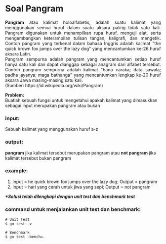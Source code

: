 # Soal Pangram

<p align=justify><b>Pangram</b> atau kalimat holoalfabetis, adalah suatu kalimat yang menggunakan semua huruf dalam suatu aksara paling tidak satu kali. Pangram digunakan untuk menampilkan rupa huruf, menguji alat, serta mengembangkan keterampilan tulisan tangan, kaligrafi, dan mengetik. Contoh pangram yang terkenal dalam bahasa Inggris adalah kalimat "the quick brown fox jumps over the lazy dog" yang mencantumkan ke-26 huruf aksara Latin. <br>
Pangram sempurna adalah pangram yang mencantumkan setiap huruf hanya satu kali dan dapat dianggap sebagai anagram dari alfabet tersebut. Contoh pangram sempurna adalah kalimat "hana caraka; data sawala; padha jayanya; maga bathanga" yang mencantumkan lengkap ke-20 huruf aksara Jawa masing-masing satu kali.<br>
(Sumber: https://id.wikipedia.org/wiki/Pangram)
</p>

<b>Problem:</b><br>
Buatlah sebuah fungsi untuk mengetahui apakah kalimat yang dimasukkan sebagai input merupakan pangram atau bukan
<br>

### input:
Sebuah kalimat yang menggunakan huruf a-z
<br>

### output:
<b>pangram</b> jika kalimat tersebut merupakan pangram atau <b>not pangram</b> jika kalimat tersebut bukan pangram
<br>

### example:

1. Input = he quick brown fox jumps over the lazy dog; Output = pangram
2. Input = hari yang cerah untuk jiwa yang sepi; Output = not pangram



<i><b>*Solusi telah dilengkapi dengan unit test dan benchmark test</b></i>

### command untuk menjalankan unit test dan benchmark:

```
# Unit Test
$ go test -v

# Benchmark
$ go test -bench=.
```
